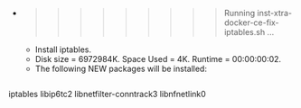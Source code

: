 * >>>>>>>>> Running inst-xtra-docker-ce-fix-iptables.sh ...
  * Install iptables.
  * Disk size = 6972984K. Space Used = 4K. Runtime = 00:00:00:02.
  * The following NEW packages will be installed:
  ```bash
iptables libip6tc2 libnetfilter-conntrack3 libnfnetlink0
  ```

